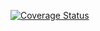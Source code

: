 [![Coverage Status](https://coveralls.io/repos/github/YanShlain/OpenCover/badge.svg?branch=master)](https://coveralls.io/github/YanShlain/OpenCover?branch=master)

